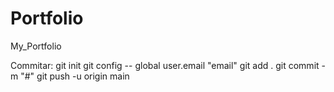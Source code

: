 # Portfolio
My_Portfolio

Commitar:
git init
git config -- global user.email "email"
git add .
git commit -m "#"
git push -u origin main